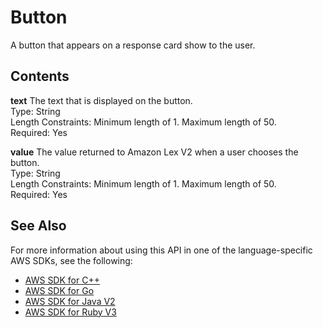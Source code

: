 # Button<a name="API_runtime_Button"></a>

A button that appears on a response card show to the user\.

## Contents<a name="API_runtime_Button_Contents"></a>

 **text**   <a name="lexv2-Type-runtime_Button-text"></a>
The text that is displayed on the button\.  
Type: String  
Length Constraints: Minimum length of 1\. Maximum length of 50\.  
Required: Yes

 **value**   <a name="lexv2-Type-runtime_Button-value"></a>
The value returned to Amazon Lex V2 when a user chooses the button\.  
Type: String  
Length Constraints: Minimum length of 1\. Maximum length of 50\.  
Required: Yes

## See Also<a name="API_runtime_Button_SeeAlso"></a>

For more information about using this API in one of the language\-specific AWS SDKs, see the following:
+  [ AWS SDK for C\+\+](https://docs.aws.amazon.com/goto/SdkForCpp/runtime.lex.v2-2020-08-07/Button) 
+  [ AWS SDK for Go](https://docs.aws.amazon.com/goto/SdkForGoV1/runtime.lex.v2-2020-08-07/Button) 
+  [ AWS SDK for Java V2](https://docs.aws.amazon.com/goto/SdkForJavaV2/runtime.lex.v2-2020-08-07/Button) 
+  [ AWS SDK for Ruby V3](https://docs.aws.amazon.com/goto/SdkForRubyV3/runtime.lex.v2-2020-08-07/Button) 
